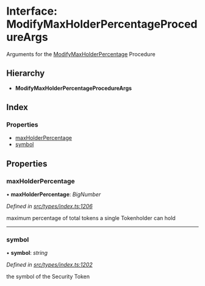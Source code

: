 # Interface: ModifyMaxHolderPercentageProcedureArgs

Arguments for the [ModifyMaxHolderPercentage](../enums/_types_index_.proceduretype.md#modifymaxholderpercentage) Procedure

## Hierarchy

* **ModifyMaxHolderPercentageProcedureArgs**

## Index

### Properties

* [maxHolderPercentage](_types_index_.modifymaxholderpercentageprocedureargs.md#maxholderpercentage)
* [symbol](_types_index_.modifymaxholderpercentageprocedureargs.md#symbol)

## Properties

###  maxHolderPercentage

• **maxHolderPercentage**: *BigNumber*

*Defined in [src/types/index.ts:1206](https://github.com/PolymathNetwork/polymath-sdk/blob/e8bbc1e/src/types/index.ts#L1206)*

maximum percentage of total tokens a single Tokenholder can hold

___

###  symbol

• **symbol**: *string*

*Defined in [src/types/index.ts:1202](https://github.com/PolymathNetwork/polymath-sdk/blob/e8bbc1e/src/types/index.ts#L1202)*

the symbol of the Security Token
